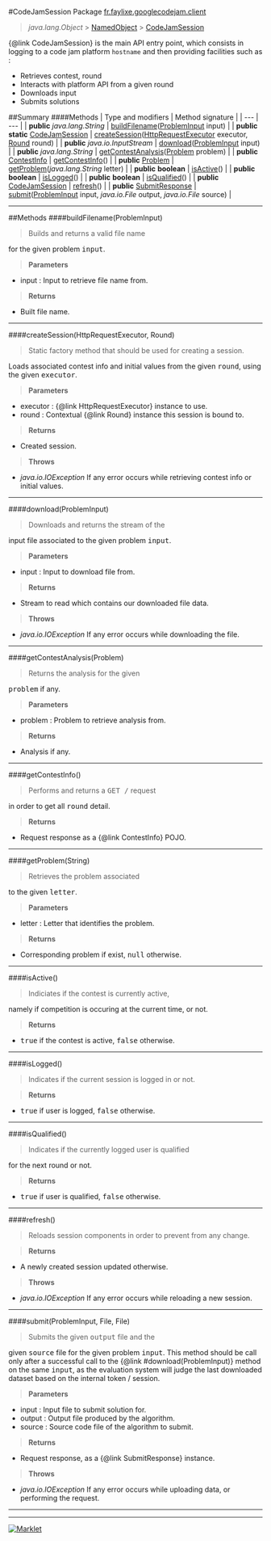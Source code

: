 #CodeJamSession
Package [fr.faylixe.googlecodejam.client](README.md)<br>

> *java.lang.Object* > [NamedObject](/common/NamedObject.md) > [CodeJamSession](CodeJamSession.md)

{@link CodeJamSession} is the main API entry point, which consists
 in logging to a code jam platform ``hostname`` and then providing
 facilities such as :
 <br>
 * Retrieves contest, round
 * Interacts with platform API from a given round
 * Downloads input
 * Submits solutions

##Summary
####Methods
| Type and modifiers | Method signature |
| --- | --- |
| **public** *java.lang.String* | [buildFilename](#buildfilenameprobleminput)([ProblemInput](/webservice/ProblemInput.md) input) |
| **public static** [CodeJamSession](CodeJamSession.md) | [createSession](#createsessionhttprequestexecutor-round)([HttpRequestExecutor](/executor/HttpRequestExecutor.md) executor, [Round](Round.md) round) |
| **public** *java.io.InputStream* | [download](#downloadprobleminput)([ProblemInput](/webservice/ProblemInput.md) input) |
| **public** *java.lang.String* | [getContestAnalysis](#getcontestanalysisproblem)([Problem](/webservice/Problem.md) problem) |
| **public** [ContestInfo](/webservice/ContestInfo.md) | [getContestInfo](#getcontestinfo)() |
| **public** [Problem](/webservice/Problem.md) | [getProblem](#getproblemstring)(*java.lang.String* letter) |
| **public** **boolean** | [isActive](#isactive)() |
| **public** **boolean** | [isLogged](#islogged)() |
| **public** **boolean** | [isQualified](#isqualified)() |
| **public** [CodeJamSession](CodeJamSession.md) | [refresh](#refresh)() |
| **public** [SubmitResponse](/webservice/SubmitResponse.md) | [submit](#submitprobleminput-file-file)([ProblemInput](/webservice/ProblemInput.md) input, *java.io.File* output, *java.io.File* source) |

---


##Methods
####buildFilename(ProblemInput)
> <p>Builds and returns a valid file name
 for the given problem <tt>input</tt>.</p>

> **Parameters**
* input : Input to retrieve file name from.

> **Returns**
* Built file name.


---

####createSession(HttpRequestExecutor, Round)
> <p>Static factory method that should be used for creating a session.
 Loads associated contest info and initial values from the given
 <tt>round</tt>, using the given <tt>executor</tt>.</p>

> **Parameters**
* executor : {@link HttpRequestExecutor} instance to use.
* round : Contextual {@link Round} instance this session is bound to.

> **Returns**
* Created session.

> **Throws**
* *java.io.IOException* If any error occurs while retrieving contest info or initial values.


---

####download(ProblemInput)
> <p>Downloads and returns the stream of the
 input file associated to the given problem
 <tt>input</tt>.</p>

> **Parameters**
* input : Input to download file from.

> **Returns**
* Stream to read which contains our downloaded file data.

> **Throws**
* *java.io.IOException* If any error occurs while downloading the file.


---

####getContestAnalysis(Problem)
> <p>Returns the analysis for the given
 <tt>problem</tt> if any.</p>

> **Parameters**
* problem : Problem to retrieve analysis from.

> **Returns**
* Analysis if any.


---

####getContestInfo()
> <p>Performs and returns a <tt>GET /</tt> request
 in order to get all <tt>round</tt> detail.</p>

> **Returns**
* Request response as a {@link ContestInfo} POJO.


---

####getProblem(String)
> <p>Retrieves the problem associated
 to the given <tt>letter</tt>.</p>

> **Parameters**
* letter : Letter that identifies the problem.

> **Returns**
* Corresponding problem if exist, <tt>null</tt> otherwise.


---

####isActive()
> <p>Indiciates if the contest is currently active,
 namely if competition is occuring at the current
 time, or not.</p>

> **Returns**
* <tt>true</tt> if the contest is active, <tt>false</tt> otherwise.


---

####isLogged()
> <p>Indicates if the current session is logged in or not.</p>

> **Returns**
* <tt>true</tt> if user is logged, <tt>false</tt> otherwise.


---

####isQualified()
> <p>Indicates if the currently logged user is qualified
 for the next round or not.</p>

> **Returns**
* <tt>true</tt> if user is qualified, <tt>false</tt> otherwise.


---

####refresh()
> <p>Reloads session components in order to prevent from any change.</p>

> **Returns**
* A newly created session updated otherwise.

> **Throws**
* *java.io.IOException* If any error occurs while reloading a new session.


---

####submit(ProblemInput, File, File)
> <p>Submits the given <tt>output</tt> file and the
 given <tt>source</tt> file for the given problem
 <tt>input</tt>. This method should be call only
 after a successful call to the {@link #download(ProblemInput)}
 method on the same <tt>input</tt>, as the evaluation
 system will judge the last downloaded dataset
 based on the internal token / session.</p>

> **Parameters**
* input : Input file to submit solution for.
* output : Output file produced by the algorithm.
* source : Source code file of the algorithm to submit.

> **Returns**
* Request response, as a {@link SubmitResponse} instance.

> **Throws**
* *java.io.IOException* If any error occurs while uploading data, or performing the request.


---

---

[![Marklet](https://img.shields.io/badge/Generated%20by-Marklet-green.svg)](https://github.com/Faylixe/marklet)